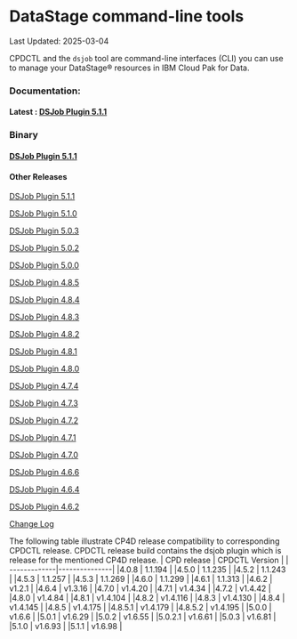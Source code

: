 
# DataStage  command-line tools

  

Last Updated: 2025-03-04

  

CPDCTL and the  `dsjob`  tool are command-line interfaces (CLI) you can use to manage your  DataStage®  resources in IBM Cloud Pak for Data.

### Documentation:
#### Latest : [DSJob Plugin 5.1.1](https://github.com/IBM/DataStage/tree/main/dsjob/dsjob.5.1.1.md)
### Binary
#### [DSJob Plugin 5.1.1](https://github.com/IBM/cpdctl/releases/tag/v1.6.98)

#### Other Releases
[DSJob Plugin 5.1.1](https://github.com/IBM/DataStage/tree/main/dsjob/dsjob.5.1.1.md)

[DSJob Plugin 5.1.0](https://github.com/IBM/DataStage/tree/main/dsjob/dsjob.5.1.0.md)

[DSJob Plugin 5.0.3](https://github.com/IBM/DataStage/tree/main/dsjob/dsjob.5.0.3.md)

[DSJob Plugin 5.0.2](https://github.com/IBM/DataStage/tree/main/dsjob/dsjob.5.0.2.md)

[DSJob Plugin 5.0.0](https://github.com/IBM/DataStage/tree/main/dsjob/dsjob.5.0.0.md)

[DSJob Plugin 4.8.5](https://github.com/IBM/DataStage/tree/main/dsjob/dsjob.4.8.5.md)

[DSJob Plugin 4.8.4](https://github.com/IBM/DataStage/tree/main/dsjob/dsjob.4.8.4.md)

[DSJob Plugin 4.8.3](https://github.com/IBM/DataStage/tree/main/dsjob/dsjob.4.8.3.md)

[DSJob Plugin 4.8.2](https://github.com/IBM/DataStage/tree/main/dsjob/dsjob.4.8.2.md)

[DSJob Plugin 4.8.1](https://github.com/IBM/DataStage/tree/main/dsjob/dsjob.4.8.1.md)

[DSJob Plugin 4.8.0](https://github.com/IBM/DataStage/tree/main/dsjob/dsjob.4.8.0.md)

[DSJob Plugin 4.7.4](https://github.com/IBM/DataStage/tree/main/dsjob/dsjob.4.7.4.md)

[DSJob Plugin 4.7.3](https://github.com/IBM/DataStage/tree/main/dsjob/dsjob.4.7.3.md)

[DSJob Plugin 4.7.2](https://github.com/IBM/DataStage/tree/main/dsjob/dsjob.4.7.2.md)

[DSJob Plugin 4.7.1](https://github.com/IBM/DataStage/tree/main/dsjob/dsjob.4.7.1.md)

[DSJob Plugin 4.7.0](https://github.com/IBM/DataStage/tree/main/dsjob/dsjob.4.7.0.md)

[DSJob Plugin 4.6.6](https://github.com/IBM/DataStage/tree/main/dsjob/dsjob.4.6.6.md)

[DSJob Plugin 4.6.4](https://github.com/IBM/DataStage/tree/main/dsjob/dsjob.4.6.4.md)

[DSJob Plugin 4.6.2](https://github.com/IBM/DataStage/tree/main/dsjob/dsjob.4.6.2.md)

[Change Log](https://github.com/IBM/DataStage/tree/main/dsjob/changelog.md)


The following table illustrate CP4D release compatibility to corresponding CPDCTL release. 
CPDCTL release build contains the dsjob plugin which is release for the mentioned CP4D release.
| CPD release | CPDCTL Version |
| -------------|---------------|
|4.0.8   | 1.1.194  |
|4.5.0   | 1.1.235  |
|4.5.2   | 1.1.243  |
|4.5.3   | 1.1.257  |
|4.5.3   | 1.1.269  |
|4.6.0   | 1.1.299  |
|4.6.1   | 1.1.313  |
|4.6.2   | v1.2.1   |
|4.6.4   | v1.3.16  |
|4.7.0   | v1.4.20  |
|4.7.1   | v1.4.34  |
|4.7.2   | v1.4.42  |
|4.8.0   | v1.4.84  |
|4.8.1   | v1.4.104 |
|4.8.2   | v1.4.116 |
|4.8.3   | v1.4.130 |
|4.8.4   | v1.4.145 |
|4.8.5   | v1.4.175 |
|4.8.5.1 | v1.4.179 |
|4.8.5.2 | v1.4.195 |
|5.0.0   | v1.6.6   |
|5.0.1   | v1.6.29  |
|5.0.2   | v1.6.55  |
|5.0.2.1 | v1.6.61  |
|5.0.3   | v1.6.81  |
|5.1.0   | v1.6.93  |
|5.1.1   | v1.6.98  |
